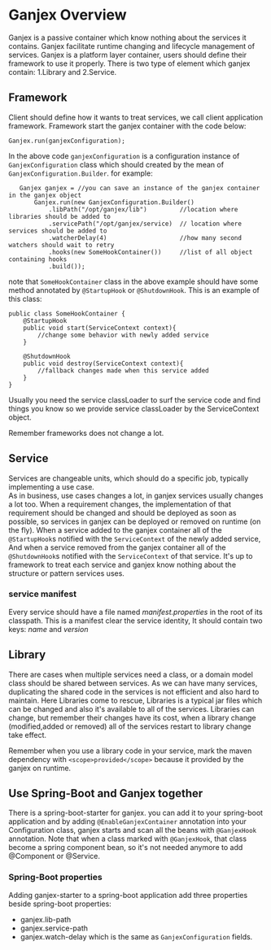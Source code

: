 # Ganjex Overview
Ganjex is a passive container which know nothing about the services it contains. Ganjex
facilitate runtime changing and lifecycle management of services. Ganjex is a platform layer 
container, users should define their framework to use it properly. There is two 
type of element which ganjex contain: 1.Library and 2.Service.

## Framework
Client should define how it wants to treat services, we call client application framework. 
Framework start the ganjex container with the code below:
 ```
 Ganjex.run(ganjexConfiguration);
 ``` 
 In the above code `ganjexConfiguration` is a configuration instance of `GanjexConfiguration` 
 class which should created by the mean of `GanjexConfiguration.Builder`. for example:
 ```
 	Ganjex ganjex = //you can save an instance of the ganjex container in the ganjex object
 	    Ganjex.run(new GanjexConfiguration.Builder()
 	        .libPath("/opt/ganjex/lib")         //location where libraries should be added to
 	        .servicePath("/opt/ganjex/service)  // location where services should be added to
 	        .watcherDelay(4)                    //how many second watchers should wait to retry
 	        .hooks(new SomeHookContainer())     //list of all object containing hooks
 	        .build());
 ``` 
note that `SomeHookContainer` class in the above example should have some method annotated by 
`@StartupHook` or `@ShutdownHook`. This is an example of this class:
```
public class SomeHookContainer {
    @StartupHook
    public void start(ServiceContext context){
        //change some behavior with newly added service
    }
    
    @ShutdownHook
    public void destroy(ServiceContext context){
        //fallback changes made when this service added
    }
} 
```
Usually you need the service classLoader to surf the service code and find things you know so we 
provide service classLoader by the ServiceContext object.

Remember frameworks does not change a lot.

## Service     
Services are changeable units, which should do a specific job, typically implementing a use case.       
As in business, use cases changes a lot, in ganjex services usually changes a lot too. When a 
requirement changes, the implementation of that requirement should be changed and should be 
deployed as soon as possible, so services in ganjex can be deployed or removed on runtime (on the
fly). When a service added to the ganjex container all of the `@StartupHook`s  notified with 
the `ServiceContext` of the newly added service, And when a service removed from the ganjex 
container all of the `@ShutdownHook`s notified with the `ServiceContext` of that service. It's
up to framework to treat each service and ganjex know nothing about the structure or pattern 
services uses.

### service manifest
Every service should have a file named *manifest.properties* in the root of its classpath. This 
is a manifest clear the service identity, It should contain two keys: *name* and *version*

 
## Library
There are cases when multiple services need a class, or a domain model class should be shared 
between services. As we can have many services, duplicating the shared code in the services is 
not efficient and also hard to maintain. Here Libraries come to rescue, Libraries is a typical 
jar files which can be changed and also it's available to all of the services. Libraries can
change, but remember their changes have its cost, when a library change (modified,added or 
removed) all of the services restart to library change take effect.

Remember when you use a library code in your service, mark the maven dependency with 
`<scope>provided</scope>` because it provided by the ganjex on runtime.
## Use Spring-Boot and Ganjex together
There is a spring-boot-starter for ganjex. you can add it to your spring-boot application and by 
adding `@EnableGanjexContainer` annotation into your Configuration class, ganjex starts and scan 
all the beans with `@GanjexHook` annotation. Note that when a class marked with `@GanjexHook`, 
that class become a spring component bean, so it's not needed anymore to add @Component or @Service.
### Spring-Boot properties 
Adding ganjex-starter to a spring-boot application add three properties beside spring-boot 
properties:
* ganjex.lib-path
* ganjex.service-path
* ganjex.watch-delay
which is the same as `GanjexConfiguration` fields.

